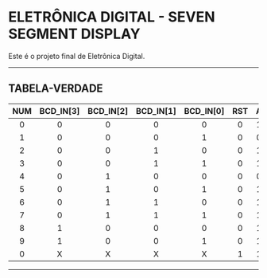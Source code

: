 # ELETRÔNICA DIGITAL - SEVEN SEGMENT DISPLAY

Este é o projeto final de Eletrônica Digital.

---

## TABELA-VERDADE

| NUM | BCD_IN[3] | BCD_IN[2] | BCD_IN[1] | BCD_IN[0] | RST | A | B | C | D | E | F | G | DP  |
|:---:|:---------:|:---------:|:---------:|:---------:|:---:|:-:|:-:|:-:|:-:|:-:|:-:|:-:|:---:|
| 0   | 0         | 0         | 0         | 0         | 0   | 1 | 1 | 1 | 1 | 1 | 1 | 0 |  1  |
| 1   | 0         | 0         | 0         | 1         | 0   | 0 | 1 | 1 | 0 | 0 | 0 | 0 |  1  |
| 2   | 0         | 0         | 1         | 0         | 0   | 1 | 1 | 0 | 1 | 1 | 0 | 1 |  1  |
| 3   | 0         | 0         | 1         | 1         | 0   | 1 | 1 | 1 | 1 | 0 | 0 | 1 |  1  |
| 4   | 0         | 1         | 0         | 0         | 0   | 0 | 1 | 1 | 0 | 0 | 1 | 1 |  1  |
| 5   | 0         | 1         | 0         | 1         | 0   | 1 | 0 | 1 | 1 | 0 | 1 | 1 |  1  |
| 6   | 0         | 1         | 1         | 0         | 0   | 1 | 0 | 1 | 1 | 1 | 1 | 1 |  1  |
| 7   | 0         | 1         | 1         | 1         | 0   | 1 | 1 | 1 | 0 | 0 | 0 | 0 |  1  |
| 8   | 1         | 0         | 0         | 0         | 0   | 1 | 1 | 1 | 1 | 1 | 1 | 1 |  1  |
| 9   | 1         | 0         | 0         | 1         | 0   | 1 | 1 | 1 | 1 | 0 | 1 | 1 |  1  |
| 0   | X         | X         | X         | X         | 1   | 1 | 1 | 1 | 1 | 1 | 1 | 0 |  1  |

---